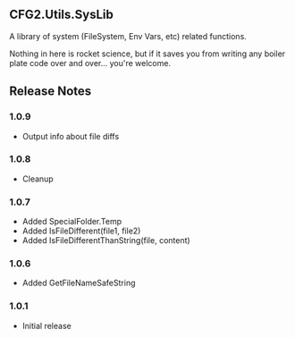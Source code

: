 ## CFG2.Utils.SysLib

A library of system (FileSystem, Env Vars, etc) related functions.

Nothing in here is rocket science, but if it saves you from writing any boiler plate code over and over... you're welcome.

## Release Notes

### 1.0.9
- Output info about file diffs

### 1.0.8
- Cleanup

### 1.0.7
- Added SpecialFolder.Temp
- Added IsFileDifferent(file1, file2)
- Added IsFileDifferentThanString(file, content)

### 1.0.6
- Added GetFileNameSafeString

### 1.0.1
- Initial release